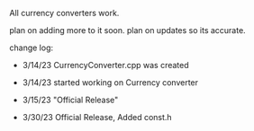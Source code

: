 All currency converters work.

plan on adding more to it soon.
plan on updates so its accurate.

change log:

- 3/14/23 CurrencyConverter.cpp was created
- 3/14/23 started working on Currency converter
- 3/15/23 "Official Release"

- 3/30/23 Official Release, Added const.h

